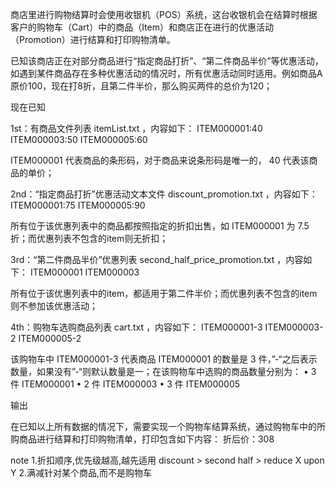 商店里进行购物结算时会使用收银机（POS）系统，这台收银机会在结算时根据客户的购物车（Cart）中的商品（Item）和商店正在进行的优惠活动（Promotion）进行结算和打印购物清单。

已知该商店正在对部分商品进行“指定商品打折”、“第二件商品半价”等优惠活动，如遇到某件商品存在多种优惠活动的情况时，所有优惠活动同时适用。例如商品A原价100，现在打8折，且第二件半价，那么购买两件的总价为120；

现在已知

1st：有商品文件列表  itemList.txt ，内容如下：
ITEM000001:40
ITEM000003:50
ITEM000005:60


 ITEM000001  代表商品的条形码，对于商品来说条形码是唯一的， 40  代表该商品的单价；

2nd：“指定商品打折”优惠活动文本文件  discount_promotion.txt ，内容如下：
ITEM000001:75
ITEM000005:90


所有位于该优惠列表中的商品都按照指定的折扣出售，如  ITEM000001  为  7.5  折；而优惠列表不包含的item则无折扣；

3rd：“第二件商品半价”优惠列表  second_half_price_promotion.txt ，内容如下：
ITEM000001
ITEM000003


所有位于该优惠列表中的item，都适用于第二件半价；而优惠列表不包含的item则不参加该优惠活动；

4th：购物车选购商品列表  cart.txt ，内容如下：
ITEM000001-3
ITEM000003-2
ITEM000005-2


该购物车中  ITEM000001-3  代表商品  ITEM000001  的数量是  3  件，”-“之后表示数量，如果没有”-“则默认数量是一；在该购物车中选购的商品数量分别为：
• 3  件  ITEM000001
• 2  件  ITEM000003
• 3  件  ITEM000005

输出

在已知以上所有数据的情况下，需要实现一个购物车结算系统，通过购物车中的所购商品进行结算和打印购物清单，打印包含如下内容：
折后价：308

note 1.折扣顺序,优先级越高,越先适用
        discount > second half > reduce X upon Y
     2.满减针对某个商品,而不是购物车

